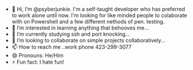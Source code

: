- 👋 Hi, I’m @psyberjunkie. I'm a self-taught developer who has preferred to work alone until now. I'm looking for like minded people to colaborate with on Powershell and a few different nethods of pen. testing. 
- 👀 I’m interested in learning anything that behooves me...
- 🌱 I’m currently studying ssh and port knocking...
- 💞️ I’m looking to collaborate on simple projects collaboratively...
- 📫 How to reach me ..work phone 423-299-3077
- 😄 Pronouns: He/Him
- ⚡ Fun fact: I hate fun!

<!---
psyberjunkie/psyberjunkie is a ✨ special ✨ repository because its `README.md` (this file) appears on your GitHub profile.
You can click the Preview link to take a look at your changes.
--->
